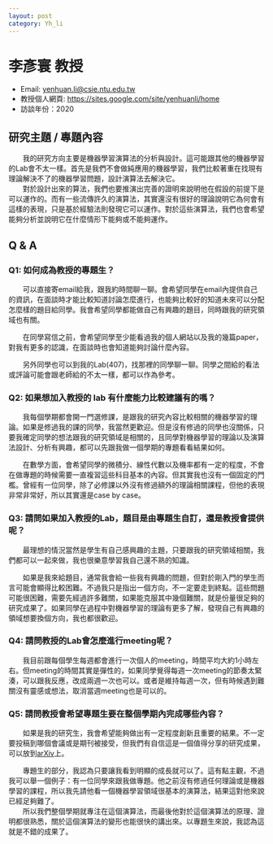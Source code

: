```yaml
---
layout: post
category: Yh_li
---
```


# 李彥寰 教授

- Email: [yenhuan.li@csie.ntu.edu.tw](mailto:yenhuan.li@csie.ntu.edu.tw)
- 教授個人網頁: <https://sites.google.com/site/yenhuanli/home>
- 訪談年份：2020

## 研究主題 / 專題內容

&emsp;&emsp;我的研究方向主要是機器學習演算法的分析與設計。這可能跟其他的機器學習的Lab會不太一樣。首先是我們不會做純應用的機器學習，我們比較著重在找現有理論解決不了的機器學習問題，設計演算法去解決它。<br>&emsp;&emsp;對於設計出來的算法，我們也要推演出完善的證明來說明他在假設的前提下是可以運作的。而有一些流傳許久的演算法，其實還沒有很好的理論說明它為何會有這樣的表現，只是基於經驗法則發現它可以運作。對於這些演算法，我們也會希望能夠分析並說明它在什麼情形下能夠或不能夠運作。

## Q & A

### Q1: 如何成為教授的專題生？

&emsp;&emsp;可以直接寄email給我，跟我約時間聊一聊。會希望同學在email內提供自己的資訊，在面談時才能比較知道討論怎麼進行，也能夠比較好的知道未來可以分配怎麼樣的題目給同學。我會希望同學都能做自己有興趣的題目，同時跟我的研究領域也有關。

&emsp;&emsp;在同學寫信之前，會希望同學至少能看過我的個人網站以及我的幾篇paper，對我有更多的認識，在面談時也會知道能夠討論什麼內容。

&emsp;&emsp;另外同學也可以到我的Lab(407)，找那裡的同學聊一聊。同學之間給的看法或評論可能會跟老師給的不太一樣，都可以作為參考。

### Q2: 如果想加入教授的 lab 有什麼能力比較建議有的嗎？

&emsp;&emsp;我每個學期都會開一門選修課，是跟我的研究內容比較相關的機器學習的理論。如果是修過我的課的同學，我當然更歡迎。但是沒有修過的同學也沒關係，只要我確定同學的想法跟我的研究領域是相關的，且同學對機器學習的理論以及演算法設計、分析有興趣，都可以先跟我做一個學期的專題看看結果如何。

&emsp;&emsp;在數學方面，會希望同學的微積分、線性代數以及機率都有一定的程度，不會在做專題的時候需要一直複習這些科目基本的內容。但其實我也沒有一個固定的門檻。曾經有一位同學，除了必修課以外沒有修過額外的理論相關課程，但他的表現非常非常好，所以其實還是case by case。

### Q3: 請問如果加入教授的Lab，題目是由專題生自訂，還是教授會提供呢？

&emsp;&emsp;最理想的情況當然是學生有自己感興趣的主題，只要跟我的研究領域相關，我們都可以一起來做，我也很樂意學習我自己還不熟的知識。

&emsp;&emsp;如果是我來給題目，通常我會給一些我有興趣的問題，但對於剛入門的學生而言可能會顯得比較困難。不過我只是指出一個方向，不一定要走到終點。這些問題可能很困難，需要先經過許多難關，如果能克服其中幾個難關，就是份量很足夠的研究成果了。如果同學在過程中對機器學習的理論有更多了解，發現自己有興趣的領域想要換個方向，我也都很歡迎。

### Q4: 請問教授的Lab會怎麼進行meeting呢？

&emsp;&emsp;我目前跟每個學生每週都會進行一次個人的meeting，時間平均大約1小時左右。但meeting的時間其實是彈性的，如果同學覺得每週一次meeting的節奏太緊湊，可以跟我反應，改成兩週一次也可以。或者是維持每週一次，但有時候遇到難關沒有靈感或想法，取消當週meeting也是可以的。

### Q5: 請問教授會希望專題生要在整個學期內完成哪些內容？

&emsp;&emsp;如果是我的研究生，我會希望能夠做出有一定程度創新且重要的結果。不一定要投稿到哪個會議或是期刊被接受，但我們有自信這是一個值得分享的研究成果，可以放到[arXiv](https://arxiv.org)上。

&emsp;&emsp;專題生的部分，我認為只要讓我看到明顯的成長就可以了。這有點主觀，不過我可以舉一個例子：有一位同學來跟我做專題。他之前沒有修過任何理論或是機器學習的課程，所以我先請他看一個機器學習領域很基本的演算法，結果這對他來說已經足夠難了。<br>&emsp;&emsp;所以我們整個學期就專注在這個演算法，而最後他對於這個演算法的原理、證明都很熟悉，關於這個演算法的變形也能很快的講出來。以專題生來說，我認為這就是不錯的成果了。





 